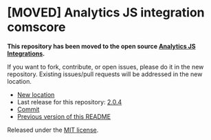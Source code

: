 
# [MOVED] Analytics JS integration comscore

**This repository has been moved to the open source [Analytics JS Integrations](https://github.com/segmentio/analytics.js-integrations).**

If you want to fork, contribute, or open issues, please do it in the new repository. Existing issues/pull requests will be addressed in the new location.

* [New location](https://github.com/segmentio/analytics.js-integrations/tree/master/integrations/comscore)
* Last release for this repository: [2.0.4](https://github.com/segment-integrations/analytics.js-integration-comscore/releases/tag/2.0.4)
* [Commit](https://github.com/segmentio/analytics.js-integrations/commit/2795e80c5f08589a37cca1e085ee1e19e65f7ea1)
* [Previous version of this README](README-OLD.md)

Released under the [MIT license](LICENSE).
